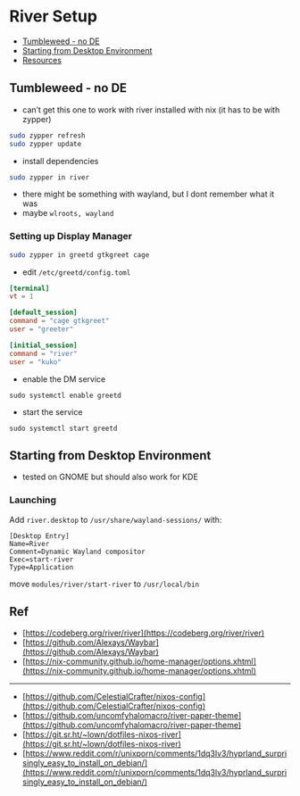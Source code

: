# River Setup
- [Tumbleweed - no DE](#tumbleweed---no-de)
- [Starting from Desktop Environment](#starting-from-desktop-environment)
- [Resources](#resources)

## Tumbleweed - no DE
- can’t get this one to work with river installed with nix (it has to be with zypper)

```bash
sudo zypper refresh
sudo zypper update
```

- install dependencies
```sh
sudo zypper in river
```
- there might be something with wayland, but I dont remember what it was
- maybe `wlroots, wayland`

### Setting up Display Manager
```sh
sudo zypper in greetd gtkgreet cage
```

- edit `/etc/greetd/config.toml`
```toml
[terminal]
vt = 1

[default_session]
command = "cage gtkgreet"
user = "greeter"

[initial_session]
command = "river"
user = "kuko"
```

- enable the DM service
```
sudo systemctl enable greetd
```
<!--
- *optionally disable getty (idk, if it is a good idea but it worked after that)*
```
sudo systemctl disable getty@tty1
```
-->

- start the service
```
sudo systemctl start greetd
```

## Starting from Desktop Environment
- tested on GNOME but should also work for KDE

### Launching
Add `river.desktop` to `/usr/share/wayland-sessions/` with:

```
[Desktop Entry]
Name=River
Comment=Dynamic Wayland compositor
Exec=start-river
Type=Application
```

move `modules/river/start-river` to `/usr/local/bin`

<!--
### App fix
To remove minimize / maximize / close from gnome apps add:

```
[Settings]
gtk-decoration-layout=:
```

to `~/.config/gtk-4.0/settings.ini` and (or) `~/.config/gtk-3.0/settings.ini`
-->
## Ref

- [https://codeberg.org/river/river](https://codeberg.org/river/river)
- [https://github.com/Alexays/Waybar](https://github.com/Alexays/Waybar)
- [https://nix-community.github.io/home-manager/options.xhtml](https://nix-community.github.io/home-manager/options.xhtml)

---

- [https://github.com/CelestialCrafter/nixos-config](https://github.com/CelestialCrafter/nixos-config)
- [https://github.com/uncomfyhalomacro/river-paper-theme](https://github.com/uncomfyhalomacro/river-paper-theme)
- [https://git.sr.ht/~lown/dotfiles-nixos-river](https://git.sr.ht/~lown/dotfiles-nixos-river)
- [https://www.reddit.com/r/unixporn/comments/1dq3lv3/hyprland_surprisingly_easy_to_install_on_debian/](https://www.reddit.com/r/unixporn/comments/1dq3lv3/hyprland_surprisingly_easy_to_install_on_debian/)
